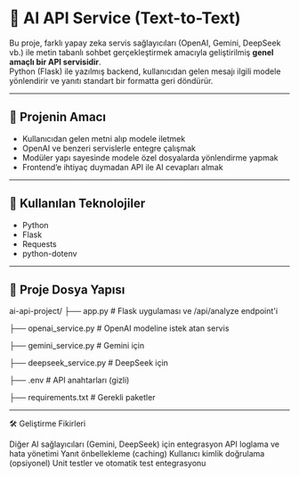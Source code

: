 
# 🤖 AI API Service (Text-to-Text)

Bu proje, farklı yapay zeka servis sağlayıcıları (OpenAI, Gemini, DeepSeek vb.) ile metin tabanlı sohbet gerçekleştirmek amacıyla geliştirilmiş **genel amaçlı bir API servisidir**.  
Python (Flask) ile yazılmış backend, kullanıcıdan gelen mesajı ilgili modele yönlendirir ve yanıtı standart bir formatta geri döndürür.

---

## 🧠 Projenin Amacı

- Kullanıcıdan gelen metni alıp modele iletmek  
- OpenAI ve benzeri servislerle entegre çalışmak  
- Modüler yapı sayesinde modele özel dosyalarda yönlendirme yapmak  
- Frontend’e ihtiyaç duymadan API ile AI cevapları almak

---

## 🔧 Kullanılan Teknolojiler
- Python 
- Flask  
- Requests  
- python-dotenv

---

## 📁 Proje Dosya Yapısı

ai-api-project/
├── app.py # Flask uygulaması ve /api/analyze endpoint'i

├── openai_service.py # OpenAI modeline istek atan servis

├── gemini_service.py # Gemini için 

├── deepseek_service.py # DeepSeek için 

├── .env # API anahtarları (gizli)

├── requirements.txt # Gerekli paketler

---
🛠 Geliştirme Fikirleri

Diğer AI sağlayıcıları (Gemini, DeepSeek) için entegrasyon
API loglama ve hata yönetimi
Yanıt önbellekleme (caching)
Kullanıcı kimlik doğrulama (opsiyonel)
Unit testler ve otomatik test entegrasyonu



